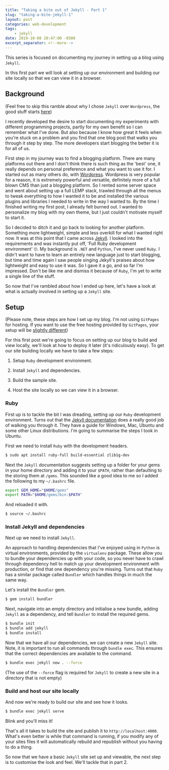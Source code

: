```yaml
---
title: "Taking a bite out of Jekyll - Part 1"
slug: "taking-a-bite-jekyll-1"
layout: post
categories: web-development
tags: 
    - jekyll
date: 2019-10-08 20:47:00 -0500
excerpt_separator: <!--more-->
---
```


This series is focused on documenting my journey in setting up a blog using `Jekyll`. 

In this first part we will look at setting up our environment and building our site locally so that we can view it in a browser.

<!--more-->

## Background

(Feel free to skip this ramble about why I chose `Jekyll` over `Wordpress`, the good stuff starts [here](#setup))

I recently developed the desire to start documenting my experiments with different programming projects, partly for my own benefit so I can remember what I've done. But also because I know how great it feels when you're stuck on a problem and you find that one blog post that walks you through it step by step. The more developers start blogging the better it is for all of us.

First step in my journey was to find a blogging platform. There are many platforms out there and I don't think there is such thing as the 'best' one, it really depends on personal preference and what you want to use it for. I started out as many others do, with [Wordpress](https://wordpress.com/). Wordpress is very popular for a reason, it is extremely powerful and versatile, definitely more of a full blown CMS than just a blogging platform. So I rented some server space and went about setting up a full LEMP stack, trawled through all the menus to tweak everything to how I wanted it to be and installed the various plugins and libraries I needed to write in the way I wanted to. By the time I finished writing my first post, I already felt burned out. I wanted to personalize my blog with my own theme, but I just couldn't motivate myself to start it.

So I decided to ditch it and go back to looking for another platform. Something more lightweight, simple and less overkill for what I wanted right now. It was at this point that I came across [Jekyll](https://jekyllrb.com/). I looked into the requirements and was instantly put off, 'Full Ruby development environment' :roll_eyes:. My background is `.NET` and `Python`, I've never used `Ruby`. I didn't want to have to learn an entirely new language just to start blogging, but time and time again I saw people singing Jekyll's praises about how lightweight and easy to use it was. So I gave it a go, and so far I'm impressed. Don't be like me and dismiss it because of `Ruby`, I'm yet to write a single line of the stuff.

So now that I've rambled about how I ended up here, let's have a look at what is actually involved in setting up a `Jekyll` site.

## <a name='setup'></a> Setup

(Please note, these steps are how I set up my blog. I'm not using `GitPages` for hosting. If you want to use the free hosting provided by `GitPages`, your setup will be [slightly different](https://jekyllrb.com/docs/github-pages/))

For this first post we're going to focus on setting up our blog to build and view locally, we'll look at how to deploy it later (it's ridiculously easy). To get our site building locally we have to take a few steps:

1. Setup `Ruby` development environment.

2. Install `Jekyll` and dependencies.

3. Build the sample site.

4. Host the site locally so we can view it in a browser.

### Ruby

First up is to tackle the bit I was dreading, setting up our `Ruby` development environment. Turns out that the [Jekyll documentation](https://jekyllrb.com/docs/installation/) does a really good job of walking you through it. They have a guide for Windows, Mac, Ubuntu and some other Linux distributions. I'm going to summarise the steps I took in Ubuntu.

First we need to install `Ruby` with the development headers.

```bash
$ sudo apt install ruby-full build-essential zlib1g-dev
```

Next the `Jekyll` documentation suggests setting up a folder for your gems in your home directory and adding it to your `$PATH`, rather than defaulting to the storing them at `/gems`. This sounded like a good idea to me so I added the following to my `~/.bashrc` file.

```sh
export GEM_HOME="$HOME/gems"
export PATH="$HOME/gems/bin:$PATH"
```

And reloaded it with.

```sh
$ source ~/.bashrc
```

### Install Jekyll and dependencies

Next up we need to install `Jekyll`. 

An approach to handling dependencies that I've enjoyed using in `Python` is virtual environments, provided by the `virtualenv` package. These allow you to bundle your dependencies up with your code, so you never have to crawl through dependency hell to match up your development environment with production, or find that one dependency you're missing. Turns out that `Ruby` has a similar package called `Bundler` which handles things in much the same way.

Let's install the `Bundler` gem.

```sh
$ gem install bundler
```

Next, navigate into an empty directory and initialise a new bundle, adding `Jekyll` as a dependency, and tell `Bundler` to install the required gems.

```sh
$ bundle init
$ bundle add jekyll
$ bundle install
```

Now that we have all our dependencies, we can create a new `Jekyll` site. Note, it is important to run all commands through `bundle exec`. This ensures that the correct dependencies are available to the command.

```sh
$ bundle exec jekyll new . --force
```

(The use of the `--force` flag is required for `Jekyll` to create a new site in a directory that is not empty)

### Build and host our site locally

And now we're ready to build our site and see how it looks.

```sh
$ bundle exec jekyll serve
```

Blink and you'll miss it!

That's all it takes to build the site and publish it to `http://localhost:4000`. What's even better is while that command is running, if you modify any of your sites files it will automatically rebuild and republish without you having to do a thing.

So now that we have a basic `Jekyll` site set up and viewable, the next step is to customise the look and feel. We'll tackle that in part 2.

